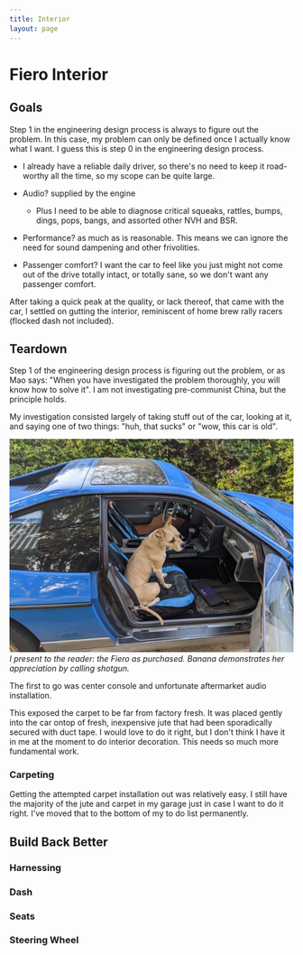 ```yaml
---
title: Interior
layout: page
---
```

# Fiero Interior

## Goals

Step 1 in the engineering design process is always to figure out the problem. In this case, my problem can only be defined once I actually know what I want. I guess this is step 0 in the engineering design process.

* I already have a reliable daily driver, so there's no need to keep it road-worthy all the time, so my scope can be quite large.

* Audio? supplied by the engine

  * Plus I need to be able to diagnose critical squeaks, rattles, bumps, dings, pops, bangs, and assorted other NVH and BSR.

* Performance? as much as is reasonable. This means we can ignore the need for sound dampening and other frivolities.

* Passenger comfort? I want the car to feel like you just might not come out of the drive totally intact, or totally sane, so we don't want any passenger comfort.

After taking a quick peak at the quality, or lack thereof, that came with the car, I settled on  gutting the interior, reminiscent of home brew rally racers (flocked dash not included).

## Teardown

Step 1 of the engineering design process is figuring out the problem, or as Mao says: "When you have investigated the problem thoroughly, you will know how to solve it". I am not investigating pre-communist China, but the principle holds. 

My investigation consisted largely of taking stuff out of the car, looking at it, and saying one of two things: "huh, that sucks" or "wow, this car is old".

![A picture of the Fiero from the left, with the passenger door open, and my dog sitting in the passenger seat](/docs/assets/fiero_interior_banana.jpg)
*I present to the reader: the Fiero as purchased. Banana demonstrates her appreciation by calling shotgun.* 

The first to go was center console and unfortunate aftermarket audio installation.

This exposed the carpet to be far from factory fresh. It was placed gently into the car ontop of fresh, inexpensive jute that had been sporadically secured with duct tape. I would love to do it right, but I don't think I have it in me at the moment to do interior decoration. This needs so much more fundamental work.

### Carpeting

Getting the attempted carpet installation out was relatively easy. I still have the majority of the jute and carpet in my garage just in case I want to do it right. I've moved that to the bottom of my to do list permanently. 

## Build Back Better

### Harnessing

### Dash

### Seats

### Steering Wheel